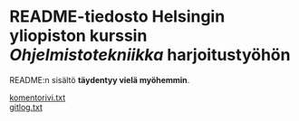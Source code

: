 # README-tiedosto Helsingin yliopiston kurssin *Ohjelmistotekniikka* harjoitustyöhön

README:n sisältö **täydentyy vielä myöhemmin**.

[komentorivi.txt](https://github.com/henkkah/ot-harjoitustyo/blob/master/laskarit/viikko1/komentorivi.txt)  
[gitlog.txt](https://github.com/henkkah/ot-harjoitustyo/blob/master/laskarit/viikko1/gitlog.txt)
